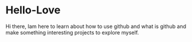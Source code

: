 # Hello-Love

Hi there,
Iam here to learn about how to use github and what is github and 
make something interesting projects to explore myself.
